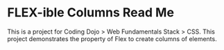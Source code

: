 # FLEX-ible Columns Read Me

This is a project for Coding Dojo > Web Fundamentals Stack > CSS.
This project demonstrates the property of Flex to create columns of elements.